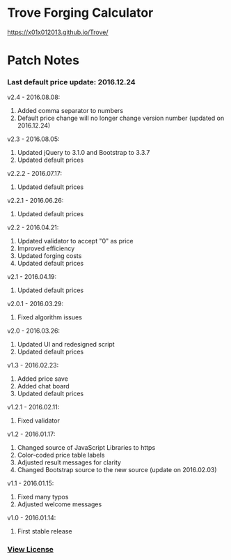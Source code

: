 # Trove Forging Calculator

https://x01x012013.github.io/Trove/

# Patch Notes

### Last default price update: 2016.12.24

v2.4 - 2016.08.08: 

1. Added comma separator to numbers
2. Default price change will no longer change version number (updated on 2016.12.24)

v2.3 - 2016.08.05: 

1. Updated jQuery to 3.1.0 and Bootstrap to 3.3.7
2. Updated default prices

v2.2.2 - 2016.07.17: 

1. Updated default prices

v2.2.1 - 2016.06.26: 

1. Updated default prices

v2.2 - 2016.04.21: 

1. Updated validator to accept "0" as price
2. Improved efficiency
3. Updated forging costs
4. Updated default prices

v2.1 - 2016.04.19: 

1. Updated default prices

v2.0.1 - 2016.03.29: 

1. Fixed algorithm issues

v2.0 - 2016.03.26: 

1. Updated UI and redesigned script
2. Updated default prices

v1.3 - 2016.02.23: 

1. Added price save
2. Added chat board
3. Updated default prices

v1.2.1 - 2016.02.11: 

1. Fixed validator

v1.2 - 2016.01.17: 

1. Changed source of JavaScript Libraries to https
2. Color-coded price table labels
3. Adjusted result messages for clarity
4. Changed Bootstrap source to the new source (update on 2016.02.03)

v1.1 - 2016.01.15: 

1. Fixed many typos
2. Adjusted welcome messages

v1.0 - 2016.01.14: 

1. First stable release

### [View License](https://x01x012013.github.io/Global/license.html)
